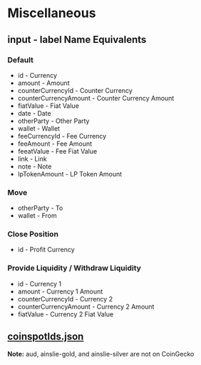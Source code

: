 # Miscellaneous

## input - label Name Equivalents
### Default
- id - Currency
- amount - Amount
- counterCurrencyId - Counter Currency
- counterCurrencyAmount - Counter Currency Amount
- fiatValue - Fiat Value
- date - Date
- otherParty - Other Party
- wallet - Wallet
- feeCurrencyId - Fee Currency
- feeAmount - Fee Amount
- feeatValue - Fee Fiat Value
- link - Link
- note - Note
- lpTokenAmount - LP Token Amount

### Move
- otherParty - To
- wallet - From

### Close Position
- id - Profit Currency

### Provide Liquidity / Withdraw Liquidity
- id - Currency 1
- amount - Currency 1 Amount
- counterCurrencyId - Currency 2
- counterCurrencyAmount - Currency 2 Amount
- fiatValue - Currency 2 Fiat Value

## [coinspotIds.json](https://gist.github.com/kowasaur/29f39d755c292475b3083555ece74133)
**Note:** aud, ainslie-gold, and ainslie-silver are not on CoinGecko